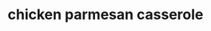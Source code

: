 ---
id: 5aa813f0b2676f0014a38fbe
servings: 4
notes:
directions: 'in an 8x8 baking dish spread tomato sauce evenly on the bottom
layer mozzarella and basil evenly on top
season both sides of chicken with salt and pepper to taste
place evenly into pan over mozzarella
in a bowl mix panko
 parmesan
 parsley
 and oregano. sprinkle evenly over chicken
bake at 375 °f for 1 hour
serve and enjoy'
ingredients: '4 chicken breasts
 butterflied
1.5 cup panko bread crumb
1 cup parmesan cheese fresh grated
1 cup mozzarella
3 tablespoons parsley
1 teaspoon dried oregano
1/2 bunch basil fresh chopped
2.5 cups marinara sauce
1.5 teaspoon salt
pepper to taste'
rating: 3
ease: easy

category: main course
href: 'https://cooktopcove.com/2017/09/06/chicken-parmesan-casserole-recipe/?src=article_link&eid=51119&pid=51119'
totalTime: 1:10
cookTime: 1 hour
prepTime: 10
title: chicken parmesan casserole
path: /chicken-parmesan-casserole
---